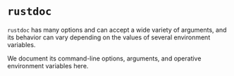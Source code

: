 # `rustdoc`

`rustdoc` has many options and can accept a wide variety of arguments,
and its behavior can vary depending on the values of several environment
variables.

We document its command-line options, arguments, and operative environment
variables here.

